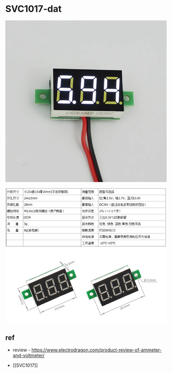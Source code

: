 
# SVC1017-dat 

![](2023-10-20-16-42-09.png)

![](2023-10-20-16-42-35.png)


## ref 

- review - https://www.electrodragon.com/product-review-of-ammeter-and-voltmeter/

- [[SVC1017]]